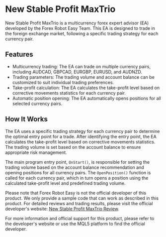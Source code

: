 # New Stable Profit MaxTrio

New Stable Profit MaxTrio is a multicurrency forex expert advisor (EA) developed by the Forex Robot Easy Team. This EA is designed to trade in the foreign exchange market, following a specific trading strategy for each currency pair.

## Features
- Multicurrency trading: The EA can trade on multiple currency pairs, including AUDCAD, GBPCAD, EURGBP, EURUSD, and AUDNZD.
- Trading parameters: The trading volume and account balance can be customized to suit individual trading preferences.
- Take-profit calculation: The EA calculates the take-profit level based on corrective movements statistics for each currency pair.
- Automatic position opening: The EA automatically opens positions for all selected currency pairs.

## How It Works
The EA uses a specific trading strategy for each currency pair to determine the optimal entry point for a trade. After identifying the entry point, the EA calculates the take-profit level based on corrective movements statistics. The trading volume is set based on the account balance to ensure appropriate risk management.

The main program entry point, `OnStart()`, is responsible for setting the trading volume based on the account balance recommendation and opening positions for all currency pairs. The `OpenPosition()` function is called for each currency pair, which in turn opens a position using the calculated take-profit level and predefined trading volume.

Please note that Forex Robot Easy is not the official developer of this product. We only provide a sample code that can work as described in this product. For detailed reviews and trading results, please visit the official developer's website: [New Stable Profit MaxTrio Review](https://forexroboteasy.com/forex-robot-review/new-stable-profit-maxtrio-review-multicurrency-forex-ea/).

For more information and official support for this product, please refer to the developer's website or use the MQL5 platform to find the official developer.
